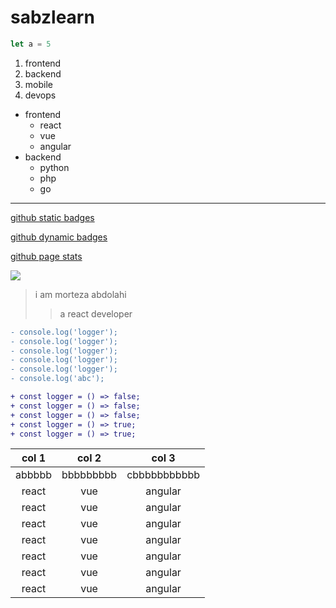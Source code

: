 # sabzlearn
```javascript
let a = 5
```
1. frontend
2. backend
3. mobile
4. devops

- frontend
    - react
    - vue
    - angular
- backend
    - python
    - php
    - go
---
[github static badges](https://github.com/alexandresanlim/Badges4-README.md-Profile?tab=readme-ov-file#-games-)

[github dynamic badges](https://github.com/alexandresanlim/Badges4-README.md-Profile-Dynamic)

[github page stats](https://github.com/anuraghazra/github-readme-stats)

![](https://github-readme-activity-graph.vercel.app/graph?username=morteza2323&theme=react)

> i am morteza abdolahi
>> a react developer

```diff
- console.log('logger');
- console.log('logger');
- console.log('logger');
- console.log('logger');
- console.log('logger');
- console.log('abc');

+ const logger = () => false;
+ const logger = () => false;
+ const logger = () => false;
+ const logger = () => true;
+ const logger = () => true;
```

|col 1|col 2|col 3|
| :-: | :-: | :-: |
| abbbbb | bbbbbbbbb | cbbbbbbbbbbb |
| react | vue | angular |
| react | vue | angular |
| react | vue | angular |
| react | vue | angular |
| react | vue | angular |
| react | vue | angular |
| react | vue | angular |
